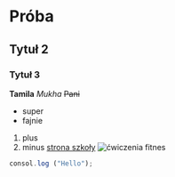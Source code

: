 # Próba

## Tytuł 2

### Tytuł 3
**Tamila**
*Mukha*
~~Pani~~
* super
* fajnie

1. plus
1. minus
[strona szkoły](https://autyzmopole.pl/)
![ćwiczenia fitnes](https://autyzmopole.pl/wp-content/uploads/2021/04/obraz-133.png)
```javascript
consol.log ("Hello");
```
